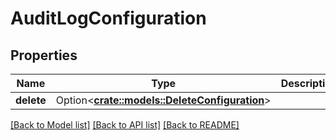 # AuditLogConfiguration

## Properties

Name | Type | Description | Notes
------------ | ------------- | ------------- | -------------
**delete** | Option<[**crate::models::DeleteConfiguration**](DeleteConfiguration.md)> |  | [optional]

[[Back to Model list]](../README.md#documentation-for-models) [[Back to API list]](../README.md#documentation-for-api-endpoints) [[Back to README]](../README.md)



